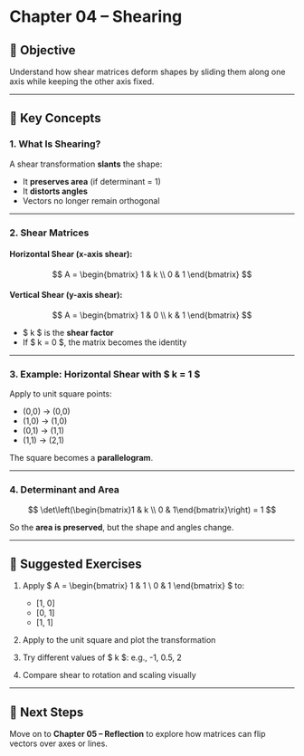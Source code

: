 # Chapter 04 – Shearing

## 🎯 Objective

Understand how shear matrices deform shapes by sliding them along one axis while keeping the other axis fixed.

---

## 📌 Key Concepts

### 1. What Is Shearing?

A shear transformation **slants** the shape:

- It **preserves area** (if determinant = 1)
- It **distorts angles**
- Vectors no longer remain orthogonal

---

### 2. Shear Matrices

#### Horizontal Shear (x-axis shear):

$$
A = \begin{bmatrix}
1 & k \\
0 & 1
\end{bmatrix}
$$

#### Vertical Shear (y-axis shear):

$$
A = \begin{bmatrix}
1 & 0 \\
k & 1
\end{bmatrix}
$$

- $ k $ is the **shear factor**
- If $ k = 0 $, the matrix becomes the identity

---

### 3. Example: Horizontal Shear with $ k = 1 $

Apply to unit square points:

- (0,0) → (0,0)
- (1,0) → (1,0)
- (0,1) → (1,1)
- (1,1) → (2,1)

The square becomes a **parallelogram**.

---

### 4. Determinant and Area

$$
\det\left(\begin{bmatrix}1 & k \\ 0 & 1\end{bmatrix}\right) = 1
$$

So the **area is preserved**, but the shape and angles change.

---

## 🧪 Suggested Exercises

1. Apply $ A = \begin{bmatrix} 1 & 1 \\ 0 & 1 \end{bmatrix} $ to:

   - [1, 0]
   - [0, 1]
   - [1, 1]

2. Apply to the unit square and plot the transformation

3. Try different values of $ k $: e.g., -1, 0.5, 2

4. Compare shear to rotation and scaling visually

---

## 🔁 Next Steps

Move on to **Chapter 05 – Reflection** to explore how matrices can flip vectors over axes or lines.

